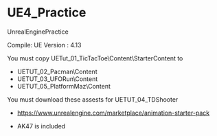 # UE4_Practice
UnrealEnginePractice

Compile:
UE Version : 4.13

You must copy UETut_01_TicTacToe\Content\StarterContent to 
*	UETUT_02_Pacman\Content
*   UETUT_03_UFORun\Content
*   UETUT_05_PlatformMaz\Content


You must download these assests for UETUT_04_TDShooter
* https://www.unrealengine.com/marketplace/animation-starter-pack
- AK47 is included